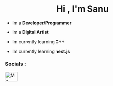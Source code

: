 
<h1 align="center">Hi , I'm Sanu</h1>

- Im a **Developer/Programmer**

- Im a **Digital Artist**

- Im currently learning **C++**

- Im currently learning **next.js**

<h3 align="left">Socials :</h3>
<p align="left">
<a href="https://www.youtube.com/@narpyCLIPS" target="blank"><img align="center" src="https://raw.githubusercontent.com/rahuldkjain/github-profile-readme-generator/master/src/images/icons/Social/youtube.svg" alt="My YouTube :3" height="30" width="40" /></a>
</p>